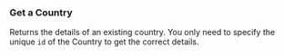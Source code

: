 ### Get a Country

Returns the details of an existing country. You only need to specify the unique `id` of the Country to get the correct details.
